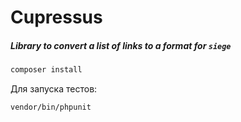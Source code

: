 # Cupressus

##### Library to convert a list of links to a format for `siege`

```bash
composer install
```

Для запуска тестов:
```bash
vendor/bin/phpunit
```